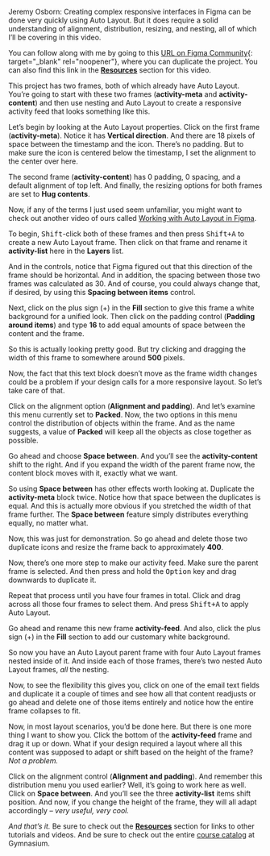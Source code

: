 
Jeremy Osborn: Creating complex responsive interfaces in Figma can be done very quickly using Auto Layout. But it does require a solid understanding of alignment, distribution, resizing, and nesting, all of which I’ll be covering in this video.

You can follow along with me by going to this [URL on Figma Community][1]{: target="_blank" rel="noopener"}, where you can duplicate the project. You can also find this link in the [**Resources**](#tutorial-resources) section for this video.

This project has two frames, both of which already have Auto Layout. You’re going to start with these two frames (**activity-meta** and **activity-content**) and then use nesting and Auto Layout to create a responsive activity feed that looks something like this.

Let’s begin by looking at the Auto Layout properties. Click on the first frame (**activity-meta**). Notice it has **Vertical direction**. And there are 18 pixels of space between the timestamp and the icon. There’s no padding. But to make sure the icon is centered below the timestamp, I set the alignment to the center over here.

The second frame (**activity-content**) has 0 padding, 0 spacing, and a default alignment of top left. And finally, the resizing options for both frames are set to **Hug contents**.

Now, if any of the terms I just used seem unfamiliar, you might want to check out another video of ours called [Working with Auto Layout in Figma][2].

To begin, <kbd>Shift</kbd>-click both of these frames and then press <kbd><kbd>Shift</kbd>+<kbd>A</kbd></kbd> to create a new Auto Layout frame. Then click on that frame and rename it **activity-list** here in the **Layers** list.

And in the controls, notice that Figma figured out that this direction of the frame should be horizontal. And in addition, the spacing between those two frames was calculated as 30. And of course, you could always change that, if desired, by using this **Spacing between items** control.

Next, click on the plus sign (+) in the **Fill** section to give this frame a white background for a unified look. Then click on the padding control (**Padding around items**) and type **16** to add equal amounts of space between the content and the frame.

So this is actually looking pretty good. But try clicking and dragging the width of this frame to somewhere around **500** pixels.

Now, the fact that this text block doesn’t move as the frame width changes could be a problem if your design calls for a more responsive layout. So let’s take care of that.

Click on the alignment option (**Alignment and padding**). And let’s examine this menu currently set to **Packed**. Now, the two options in this menu control the distribution of objects within the frame. And as the name suggests, a value of **Packed** will keep all the objects as close together as possible.

Go ahead and choose **Space between**. And you’ll see the **activity-content** shift to the right. And if you expand the width of the parent frame now, the content block moves with it, exactly what we want.

So using **Space between** has other effects worth looking at. Duplicate the **activity-meta** block twice. Notice how that space between the duplicates is equal. And this is actually more obvious if you stretched the width of that frame further. The **Space between** feature simply distributes everything equally, no matter what.

Now, this was just for demonstration. So go ahead and delete those two duplicate icons and resize the frame back to approximately **400**.

Now, there’s one more step to make our activity feed. Make sure the parent frame is selected. And then press and hold the <kbd>Option</kbd> key and drag downwards to duplicate it.

Repeat that process until you have four frames in total. Click and drag across all those four frames to select them. And press <kbd><kbd>Shift</kbd>+<kbd>A</kbd></kbd> to apply Auto Layout.

Go ahead and rename this new frame **activity-feed**. And also, click the plus sign (+) in the **Fill** section to add our customary white background.

So now you have an Auto Layout parent frame with four Auto Layout frames nested inside of it. And inside each of those frames, there’s two nested Auto Layout frames, *all* the nesting.

Now, to see the flexibility this gives you, click on one of the email text fields and duplicate it a couple of times and see how all that content readjusts or go ahead and delete one of those items entirely and notice how the entire frame collapses to fit.

Now, in most layout scenarios, you’d be done here. But there is one more thing I want to show you. Click the bottom of the **activity-feed** frame and drag it up or down. What if your design required a layout where all this content was supposed to adapt or shift based on the height of the frame? *Not a problem.*

Click on the alignment control (**Alignment and padding**). And remember this distribution menu you used earlier? Well, it’s going to work here as well. Click on **Space between**. And you’ll see the three **activity-list** items shift position. And now, if you change the height of the frame, they will all adapt accordingly – *very useful, very cool.*

*And that’s it.* Be sure to check out the [**Resources**](#tutorial-resources) section for links to other tutorials and videos. And be sure to check out the entire [course catalog][3] at Gymnasium.

[1]: https://bit.ly/3wNuwkK
[2]: https://thegymnasium.com/courses/take5/working-with-auto-layout-in-figma
[3]: https://thegymnasium.com/courses
